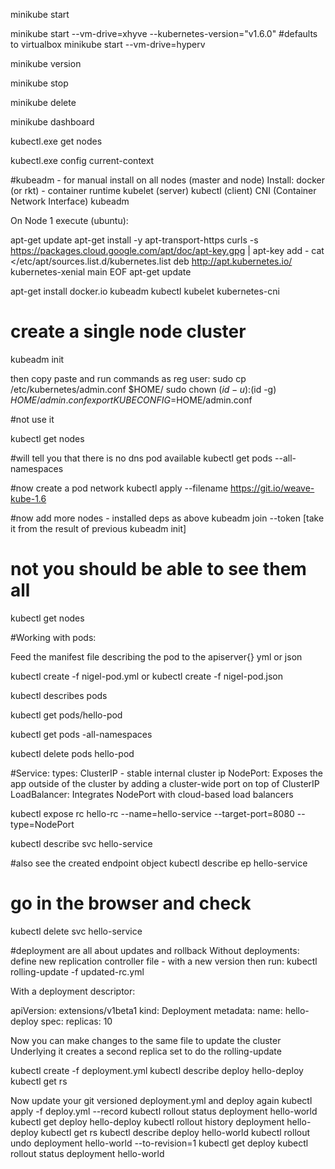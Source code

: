 minikube start

minikube start --vm-drive=xhyve --kubernetes-version="v1.6.0"
#defaults to virtualbox
minikube start --vm-drive=hyperv

minikube  version

minikube stop

minikube delete

minikube  dashboard


kubectl.exe get nodes

kubectl.exe config current-context

#kubeadm - for manual install on all nodes (master and node)
Install:
docker (or rkt) - container runtime
kubelet (server)
kubectl (client)
CNI (Container Network Interface)
kubeadm

On Node 1 execute (ubuntu):

apt-get update
apt-get install -y apt-transport-https
curls -s https://packages.cloud.google.com/apt/doc/apt-key.gpg | apt-key add -
cat <<EOF >/etc/apt/sources.list.d/kubernetes.list
deb http://apt.kubernetes.io/ kubernetes-xenial main
EOF
apt-get update

apt-get install docker.io kubeadm kubectl kubelet kubernetes-cni

# create a single node cluster
kubeadm init

then copy paste and run commands as reg user:
sudo cp /etc/kubernetes/admin.conf $HOME/
sudo chown $(id -u):$(id -g) $HOME/admin.conf
export KUBECONFIG=$HOME/admin.conf


#not use it

kubectl get nodes

#will tell you that there is no dns pod available
kubectl get pods --all-namespaces

#now create a pod network
kubectl apply --filename https://git.io/weave-kube-1.6

#now add more nodes - installed deps as above
kubeadm join --token [take it from the result of previous kubeadm init]

# not you should be able to see them all
kubectl get nodes


#Working with pods:

Feed the manifest file describing the pod to the apiserver{} yml or json

kubectl create -f nigel-pod.yml
or
kubectl create -f nigel-pod.json

kubectl describes pods

kubectl get pods/hello-pod

kubectl get pods -all-namespaces

kubectl delete pods hello-pod

#Service: types:
ClusterIP - stable internal cluster ip
NodePort: Exposes the app outside of the cluster by adding a cluster-wide port on top of ClusterIP
LoadBalancer: Integrates NodePort with cloud-based load balancers

kubectl expose rc hello-rc --name=hello-service --target-port=8080 --type=NodePort

kubectl describe svc hello-service

#also see the created endpoint object
kubectl describe ep hello-service

# go in the browser and check

kubectl delete svc hello-service

#deployment
are all about updates and rollback
Without deployments:
define new replication controller file - with a new version then run:
kubectl rolling-update -f updated-rc.yml

With a deployment descriptor:

apiVersion: 
extensions/v1beta1
kind: Deployment
metadata:
 name: hello-deploy
spec:
 replicas: 10
 
Now you can make changes to the same file to update the cluster
Underlying it creates a second replica set to do the rolling-update

kubectl create -f deployment.yml
kubectl describe deploy hello-deploy
kubectl get rs

Now update your git versioned deployment.yml and deploy again
kubectl apply -f deploy.yml --record
kubectl rollout status deployment hello-world
kubectl get deploy hello-deploy
kubectl rollout history deployment hello-deploy
kubectl get rs
kubectl describe deploy hello-world
kubectl rollout undo deployment hello-world --to-revision=1
kubectl get deploy
kubectl rollout status deployment hello-world
